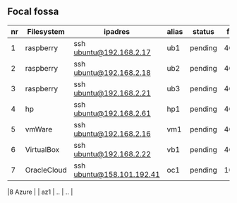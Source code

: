 ## Focal fossa

|nr|Filesystem   |  ipadres                   | alias |  status|free| df -h|
|--|-------------|--------------------------- |-------|--------|----|--------|
|1 |raspberry   |  ssh ubuntu@192.168.2.17   | ub1   |pending |4GB|32GB|
|2 |raspberry   |  ssh ubuntu@192.168.2.18   | ub2   |pending |4GB|16GB|
|3 |raspberry   |  ssh ubuntu@192.168.2.21   | ub3   |pending |4GB|64GB|
|4 |hp          |  ssh ubuntu@192.168.2.61   | hp1   |pending |4GB|450GB|
|5 |vmWare      |  ssh ubuntu@192.168.2.16   | vm1   |pending |4GB|20G|
|6 |VirtualBox  |  ssh ubuntu@192.168.2.22   | vb1   |pending |4GB|24G|
|7 |OracleCloud |  ssh ubuntu@158.101.192.41 | oc1   |pending |10GB|45GB|

|8 Azure       |  | az1 | ..  | ..  |
